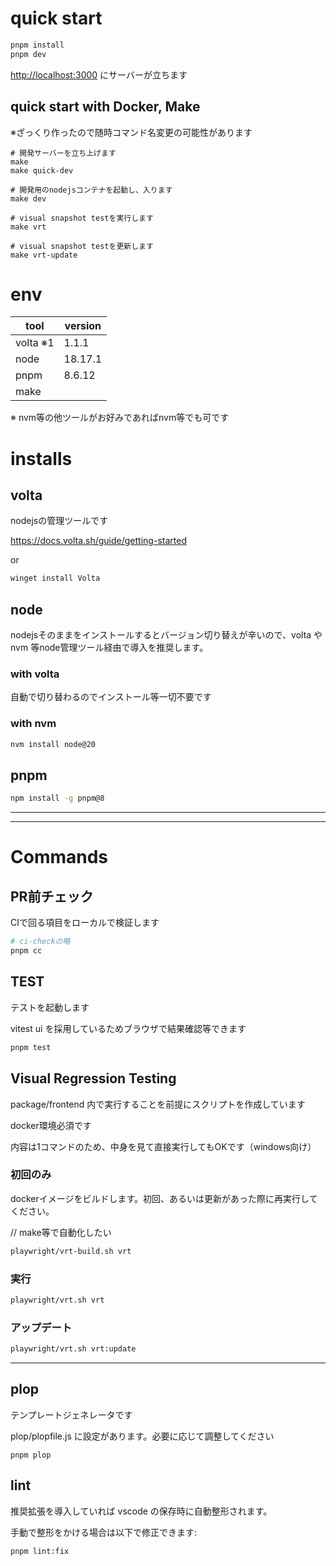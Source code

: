 # quick start

```sh
pnpm install
pnpm dev
```

[http://localhost:3000](http://localhost:3000) にサーバーが立ちます

## quick start with Docker, Make

※ざっくり作ったので随時コマンド名変更の可能性があります

```
# 開発サーバーを立ち上げます
make
make quick-dev

# 開発用のnodejsコンテナを起動し、入ります
make dev

# visual snapshot testを実行します
make vrt

# visual snapshot testを更新します
make vrt-update
```

# env

| tool     | version |
| -------- | ------- |
| volta ※1 | 1.1.1   |
| node     | 18.17.1 |
| pnpm     | 8.6.12  |
| make     |         |

※ nvm等の他ツールがお好みであればnvm等でも可です

# installs

## volta

nodejsの管理ツールです

https://docs.volta.sh/guide/getting-started

or

```sh
winget install Volta
```

## node

nodejsそのままをインストールするとバージョン切り替えが辛いので、volta や nvm 等node管理ツール経由で導入を推奨します。

### with volta

自動で切り替わるのでインストール等一切不要です

### with nvm

```sh
nvm install node@20
```

## pnpm

```sh
npm install -g pnpm@8
```

---

---

# Commands

## PR前チェック

CIで回る項目をローカルで検証します

```sh
# ci-checkの略
pnpm cc
```

## TEST

テストを起動します

vitest ui を採用しているためブラウザで結果確認等できます

```sh
pnpm test
```

## Visual Regression Testing

package/frontend 内で実行することを前提にスクリプトを作成しています

docker環境必須です

内容は1コマンドのため、中身を見て直接実行してもOKです（windows向け）

### 初回のみ

dockerイメージをビルドします。初回、あるいは更新があった際に再実行してください。

// make等で自動化したい

```sh
playwright/vrt-build.sh vrt
```

### 実行

```sh
playwright/vrt.sh vrt
```

### アップデート

```sh
playwright/vrt.sh vrt:update
```

---

## plop

テンプレートジェネレータです

plop/plopfile.js に設定があります。必要に応じて調整してください

```
pnpm plop
```

## lint

推奨拡張を導入していれば vscode の保存時に自動整形されます。

手動で整形をかける場合は以下で修正できます:

```
pnpm lint:fix
```
